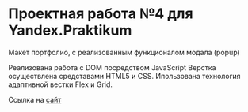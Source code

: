 # Проектная работа №4 для Yandex.Praktikum

Макет портфолио, с реализованным функционалом модала (popup)

Реализована работа с DOM посредством JavaScript
Верстка осуществлена средставами HTML5 и СSS.
Ипользована технология адаптивной вестки Flex и Grid. 

Ссылка на [сайт](https://https://alfa38.github.io/mesto/index.html)
